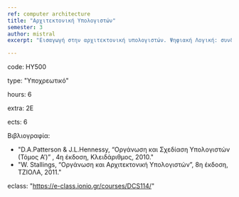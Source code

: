 ```yaml
---
ref: computer architecture
title: "Αρχιτεκτονική Υπολογιστών"
semester: 3
author: mistral
excerpt: "Εισαγωγή στην αρχιτεκτονική υπολογιστών. Ψηφιακή Λογική: συνδυαστικά και ακολουθιακά λογικά κυκλώματα. Αρχιτεκτονικές συνόλου εντολών: τύποι εντολών, κύκλος μηχανής και εκτέλεση εντολών, αρχιτεκτονικές CISC και RISC. Κεντρική μονάδα επεξεργασίας (ΚΜΕ): δομή και αρχές λειτουργίας. Απόδοση ΚΜΕ και μετροπρογράμματα. Παραλληλισμός σε επίπεδο εντολών: ΚΜΕ πολλαπλών κύκλων εκτέλεσης εντολής και pipelining. Επεξεργαστές superscalar και VLIW. Τεχνολογίες κύριας μνήμης. Ιεραρχίες μνήμης και κρυφές μνήμες. Εικονική μνήμη, υποστήριξη από ΚΜΕ. Διασύνδεση Εισόδου-Εξόδου (Ε/Ε), δίαυλοι και ελεγκτές Ε/Ε, διακοπές και τεχνικές άμεσης προσπέλασης μνήμης (DMA)."

---
```


code: ΗΥ500

type: "Υποχρεωτικό"

hours: 6

extra: 2Ε

ects: 6

Βιβλιογραφία: 
  - "D.A.Patterson & J.L.Hennessy, “Οργάνωση και Σχεδίαση Υπολογιστών (Τόμος Α’)” , 4η έκδοση, Κλειδάριθμος, 2010."
  - "W. Stallings, “Οργάνωση και Aρχιτεκτονική Υπολογιστών”, 8η έκδοση, ΤΖΙΟΛΑ, 2011."
  
  
eclass: "https://e-class.ionio.gr/courses/DCS114/"
